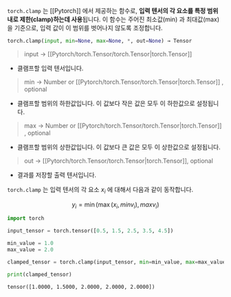 
`torch.clamp` 는 [[Pytorch]] 에서 제공하는 함수로, **입력 텐서의 각 요소를 특정 범위 내로 제한(clamp)하는데 사용**됩니다. 이 함수는 주어진 최소값(min) 과 최대값(max)을 기준으로, 입력 값이 이 범위를 벗어나지 않도록 조정합니다.

```python
torch.clamp(input, min=None, max=None, *, out=None) → Tensor
```

> input -> [[Pytorch/torch.Tensor/torch.Tensor|torch.Tensor]]
- 클램프할 입력 텐서입니다.

> min -> Number or [[Pytorch/torch.Tensor/torch.Tensor|torch.Tensor]] , optional
- 클램프할 범위의 하한값입니다. 이 값보다 작은 값은 모두 이 하한값으로 설정됩니다.

> max -> Number or [[Pytorch/torch.Tensor/torch.Tensor|torch.Tensor]] , optional
- 클램프할 범위의 상한값입니다. 이 값보다 큰 값은 모두 이 상한값으로 설정됩니다.

> out -> [[Pytorch/torch.Tensor/torch.Tensor|torch.Tensor]], optional
- 결과를 저장할 출력 텐서입니다.

`torch.clamp` 는 입력 텐서의 각 요소 $x_i$ 에 대해서 다음과 같이 동작합니다.

$$
y_i = \min(\max(x_i, minv_i), maxv_i)
$$

```python
import torch

input_tensor = torch.tensor([0.5, 1.5, 2.5, 3.5, 4.5])

min_value = 1.0
max_value = 2.0

clamped_tensor = torch.clamp(input_tensor, min=min_value, max=max_value)

print(clamped_tensor)
```

```
tensor([1.0000, 1.5000, 2.0000, 2.0000, 2.0000])
```

